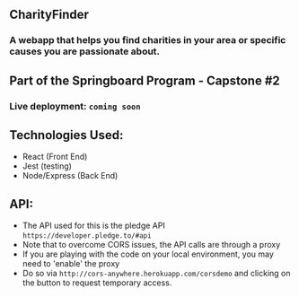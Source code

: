 ## CharityFinder

### A webapp that helps you find charities in your area or specific causes you are passionate about.

## Part of the Springboard Program - Capstone #2
### Live deployment: `coming soon`

## Technologies Used:
  * React (Front End)
  * Jest (testing)
  * Node/Express (Back End)


## API:
  * The API used for this is the pledge API `https://developer.pledge.to/#api`
  * Note that to overcome CORS issues, the API calls are through a proxy 
  * If you are playing with the code on your local environment, you may need to 'enable' the proxy
  * Do so via `http://cors-anywhere.herokuapp.com/corsdemo` and clicking on the button to request temporary access.
  
